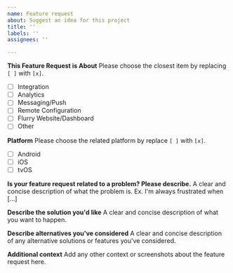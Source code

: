 ```yaml
---
name: Feature request
about: Suggest an idea for this project
title: ''
labels: ''
assignees: ''

---
```


**This Feature Request is About**
Please choose the closest item by replacing `[ ]` with `[x]`.
- [ ] Integration
- [ ] Analytics
- [ ] Messaging/Push
- [ ] Remote Configuration
- [ ] Flurry Website/Dashboard
- [ ] Other

**Platform**
Please choose the related platform by replace `[ ]` with `[x]`.
- [ ] Android
- [ ] iOS
- [ ] tvOS

**Is your feature request related to a problem? Please describe.**
A clear and concise description of what the problem is. Ex. I'm always frustrated when [...]

**Describe the solution you'd like**
A clear and concise description of what you want to happen.

**Describe alternatives you've considered**
A clear and concise description of any alternative solutions or features you've considered.

**Additional context**
Add any other context or screenshots about the feature request here.
